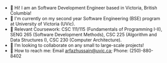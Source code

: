- 🌱 Hi! I am an Software Development Engineer based in Victoria, British Columbia!
- 🌱 I'm currently on my second year Software Engineering (BSE) program at University of Victoria (UVic).
- 🌱 Relevant Coursework: CSC 111/115 (Fundamentals of Programming I-II), SENG 265 (Software Development Methods), 
     CSC 225 (Algorithm and Data Structures I), CSC 230 (Computer Architecture).
- 🌱 I’m looking to collaborate on any small to large-scale projects!
- 🌱 How to reach me: Email <arfazhussain@uvic.ca>; Phone: (250)-880-8402

<!---
arfazhuss/arfazhuss is a ✨ special ✨ repository because its `README.md` (this file) appears on your GitHub profile.
You can click the Preview link to take a look at your changes.
--->
